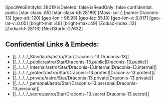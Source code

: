 ﻿---
location: [55.18,96.95,120]
type: Star
tags:
- astro/Star

---
SpocWebEntityId: 28019
isDeleted: false
isReadOnly: false
confidential: public
[star-class::A5]
[star-class-id::28189]
[Mass-sol::]
[name::Draconis-13]
[geo-alt::120]
[geo-lon::-96.95]
[geo-lat::55.18]
[geo-lon-v::0.017]
[geo-lat-v::0.05]
[bright-min::49]
[bright-max::49]
[Zodiac-index::13]
[ZodiacId::28116]
[NextStarId::27632]



## Confidential Links & Embeds: 
- [[../../../_Standards/astro/Star/Draconis-13|Draconis-13]] 
- [[../../../_public/astro/Star/Draconis-13.public|Draconis-13.public]] 
- [[../../../_internal/astro/Star/Draconis-13.internal|Draconis-13.internal]] 
- [[../../../_protect/astro/Star/Draconis-13.protect|Draconis-13.protect]] 
- [[../../../_private/astro/Star/Draconis-13.private|Draconis-13.private]] 
- [[../../../_personal/astro/Star/Draconis-13.personal|Draconis-13.personal]] 
- [[../../../_secret/astro/Star/Draconis-13.secret|Draconis-13.secret]]

